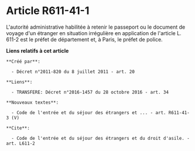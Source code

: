 # Article R611-41-1

L'autorité administrative habilitée à retenir le passeport ou le document de voyage d'un étranger en situation irrégulière en
application de l'article L. 611-2 est le préfet de département et, à Paris, le préfet de police.

**Liens relatifs à cet article**

	**Créé par**:

	  - Décret n°2011-820 du 8 juillet 2011 - art. 20

	**Liens**:

	  - TRANSFERE: Décret n°2016-1457 du 28 octobre 2016 - art. 34

	**Nouveaux textes**:

	  - Code de l'entrée et du séjour des étrangers et ... - art. R611-41-3 (V)

	**Cite**:

	  - Code de l'entrée et du séjour des étrangers et du droit d'asile. - art. L611-2
